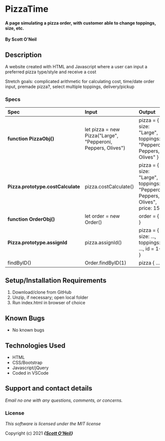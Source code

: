 # PizzaTime

#### A page simulating a pizza order, with customer able to change toppings, size, etc.
#### By **Scott O'Neil**

## Description

A website created with HTML and Javascript where a user can input a preferred pizza type/style and receive a cost

Stretch goals: complicated arithmetic for calculating cost, time/date order input, premade pizza?, select multiple toppings, delivery/pickup


### Specs
| Spec | Input | Output |
| :-------------     | :------------- | :------------- |
| **function PizzaObj()** | let pizza = new Pizza("Large", "Pepperoni, Peppers, Olives") | pizza = { size: "Large", toppings: "Pepperoni, Peppers, Olives" } |
| **Pizza.prototype.costCalculate** | pizza.costCalculate() | pizza = { size: "Large", toppings: "Pepperoni, Peppers, Olives", price: 15} |
| **function OrderObj()** | let order = new Order() | order = { ... } |
| **Pizza.prototype.assignId** | pizza.assignId() | pizza = { size: ..., toppings: ..., id = 1++ } |
| findByID() | Order.findByID(1) | pizza { ... }

## Setup/Installation Requirements

1. Download/clone from GitHub
2. Unzip, if necessary; open local folder
3. Run index.html in browser of choice

## Known Bugs
* No known bugs

## Technologies Used
* HTML
* CSS/Bootstrap
* Javascript/jQuery
* Coded in VSCode

## Support and contact details

_Email no one with any questions, comments, or concerns._

### License

*This software is licensed under the MIT license*

Copyright (c) 2021 **_{[Scott O'Neil](https://github.com/spnoneil)}_**
